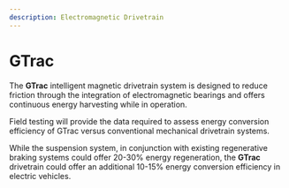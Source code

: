 ```yaml
---
description: Electromagnetic Drivetrain
---
```


# GTrac

The **GTrac** intelligent magnetic drivetrain system is designed to reduce friction through the integration of electromagnetic bearings and offers continuous energy harvesting while in operation. 

Field testing will provide the data required to assess energy conversion efficiency of GTrac versus conventional mechanical drivetrain systems. 

While the suspension system, in conjunction with existing regenerative braking systems could offer 20-30% energy regeneration, the **GTrac** drivetrain could offer an additional 10-15% energy conversion efficiency in electric vehicles. 

